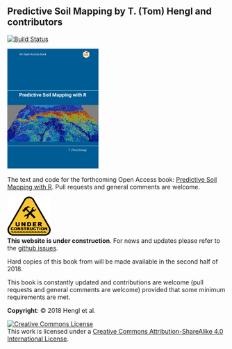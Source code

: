 ## Predictive Soil Mapping by T. (Tom) Hengl and contributors
[![Build Status](https://travis-ci.org/envirometrix/PredictiveSoilMapping.png?branch=master)](https://travis-ci.org/envirometrix/PredictiveSoilMapping) 

![alt text](figures/f0_front_scale.png)

The text and code for the forthcoming Open Access book: [Predictive Soil Mapping with R](http://soilmapper.org). Pull requests and general comments are welcome.

<img alt="Under construction" style="border-width:0" src="images/under-construction_640.png" /><br />**This website is under construction**. For news and updates please refer to the [github issues](https://github.com/envirometrix/PredictiveSoilMapping/issues).

Hard copies of this book from will be made available in the second half of 2018.

This book is constantly updated and contributions are welcome (pull requests and general comments are welcome) provided that some minimum requirements are met.

**Copyright**: &copy; 2018 Hengl et al.

<a rel="license" href="http://creativecommons.org/licenses/by-sa/4.0/"><img alt="Creative Commons License" style="border-width:0" src="https://i.creativecommons.org/l/by-sa/4.0/88x31.png" /></a><br />This work is licensed under a <a rel="license" href="http://creativecommons.org/licenses/by-sa/4.0/">Creative Commons Attribution-ShareAlike 4.0 International License</a>.
